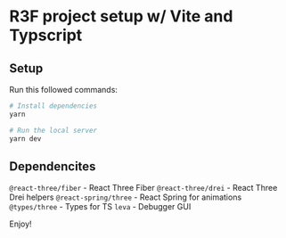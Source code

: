 # R3F project setup w/ Vite and Typscript

## Setup

Run this followed commands:

```bash
# Install dependencies
yarn

# Run the local server
yarn dev
```

## Dependencites

`@react-three/fiber` - React Three Fiber
`@react-three/drei` - React Three Drei helpers
`@react-spring/three` - React Spring for animations
`@types/three` - Types for TS
`leva` - Debugger GUI

Enjoy!
